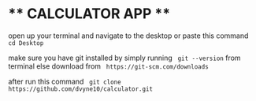 # ** CALCULATOR APP **

open up your terminal and navigate to the desktop or paste this command ` cd Desktop`

make sure you have git installed by simply running ` git --version` from terminal else download from ` https://git-scm.com/downloads`

after run this command ` git clone https://github.com/dvyne10/calculator.git`